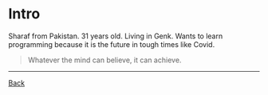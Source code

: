 # Intro

Sharaf from Pakistan. 31 years old. Living in Genk.
Wants to learn programming because it is the future in tough times like Covid.

> Whatever the mind can believe, it can achieve.

---

[Back](./README.md)
